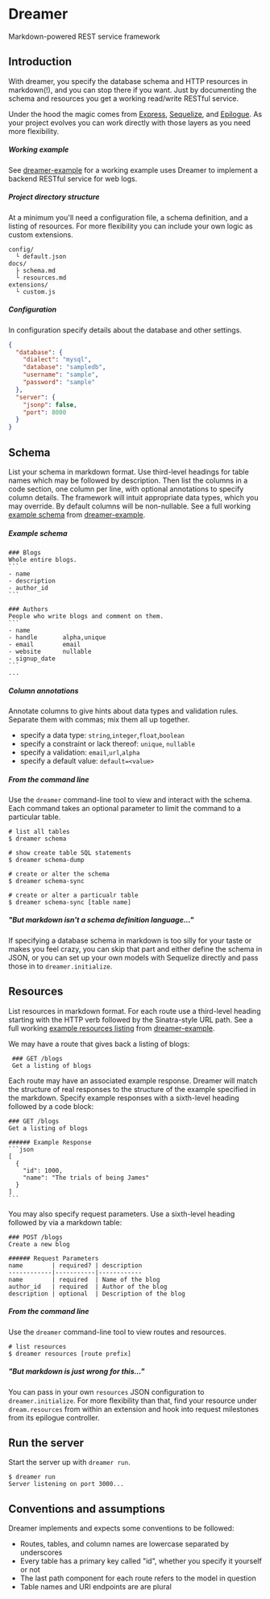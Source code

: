 # Dreamer

Markdown-powered REST service framework

## Introduction

With dreamer, you specify the database schema and HTTP resources in markdown(!), and you can stop there if you want.  Just by documenting the schema and resources you get a working read/write RESTful service.

Under the hood the magic comes from [Express](http://expressjs.com/), [Sequelize](http://www.sequelizejs.com/), and [Epilogue](https://github.com/dchester/epilogue).  As your project evolves you can work directly with those layers as you need more flexibility.

##### Working example

See [dreamer-example](http://github.com/dchester/dreamer-example) for a working example uses Dreamer to implement a backend RESTful service for web logs.

##### Project directory structure

At a minimum you'll need a configuration file, a schema definition, and a listing of resources.  For more flexibility you can include your own logic as custom extensions.

```
config/
  └ default.json
docs/
  ├ schema.md
  └ resources.md
extensions/
  └ custom.js
```

##### Configuration

In configuration specify details about the database and other settings.

```json
{
  "database": {
    "dialect": "mysql",
    "database": "sampledb",
    "username": "sample",
    "password": "sample"
  },
  "server": {
    "jsonp": false,
    "port": 8000
  }
}
```

## Schema

List your schema in markdown format.  Use third-level headings for table names which may be followed by description.  Then list the columns in a code section, one column per line, with optional annotations to specify column details.  The framework will intuit appropriate data types, which you may override.  By default columns will be non-nullable.  See a full working [example schema](https://github.com/dchester/dreamer-example/blob/master/docs/schema.md) from [dreamer-example](https://github.com/dchester/dreamer-example).

##### Example schema

    ### Blogs
    Whole entire blogs.
    ```
    - name
    - description
    - author_id
    ```
    
    ### Authors
    People who write blogs and comment on them.
    ```
    - name
    - handle       alpha,unique
    - email        email
    - website      nullable
    - signup_date
    ```
    ...
    
##### Column annotations

Annotate columns to give hints about data types and validation rules.  Separate them with commas; mix them all up together.

- specify a data type: `string`,`integer`,`float`,`boolean`
- specify a constraint or lack thereof: `unique`, `nullable` 
- specify a validation: `email`,`url`,`alpha` 
- specify a default value: `default=<value>`

##### From the command line

Use the `dreamer` command-line tool to view and interact with the schema.  Each command takes an optional parameter to limit the command to a particular table.

```
# list all tables
$ dreamer schema 

# show create table SQL statements
$ dreamer schema-dump

# create or alter the schema
$ dreamer schema-sync

# create or alter a particualr table
$ dreamer schema-sync [table name]
```

##### "But markdown isn't a schema definition language..."

If specifying a database schema in markdown is too silly for your taste or makes you feel crazy, you can skip that part and either define the schema in JSON, or you can set up your own models with Sequelize directly and pass those in to `dreamer.initialize`.


## Resources

List resources in markdown format.  For each route use a third-level heading starting with the HTTP verb followed by the Sinatra-style URL path.  See a full working [example resources listing](https://github.com/dchester/dreamer-example/blob/master/docs/resources.md) from [dreamer-example](https://github.com/dchester/dreamer-example).

We may have a route that gives back a listing of blogs:

     ### GET /blogs
     Get a listing of blogs

Each route may have an associated example response.  Dreamer will match the structure of real responses to the structure of the example specified in the markdown.  Specify example responses with a sixth-level heading followed by a code block:

   
    ### GET /blogs
    Get a listing of blogs

    ###### Example Response
    ```json
    [
      {
        "id": 1000,
        "name": "The trials of being James"
      }
    ]
    ```

You may also specify request parameters.  Use a sixth-level heading followed by via a markdown table:

    ### POST /blogs
    Create a new blog

    ###### Request Parameters
    name        | required? | description
    ------------|-----------|------------
    name        | required  | Name of the blog
    author_id   | required  | Author of the blog
    description | optional  | Description of the blog

##### From the command line

Use the `dreamer` command-line tool to view routes and resources.

```
# list resources
$ dreamer resources [route prefix]
```

##### "But markdown is just wrong for this..."

You can pass in your own `resources` JSON configuration to `dreamer.initialize`.  For more flexibility than that, find your resource under `dream.resources` from within an extension and hook into request milestones from its epilogue controller. 

## Run the server

Start the server up with `dreamer run`.

```
$ dreamer run
Server listening on port 3000...
```

## Conventions and assumptions

Dreamer implements and expects some conventions to be followed:

- Routes, tables, and column names are lowercase separated by underscores
- Every table has a primary key called "id", whether you specify it yourself or not
- The last path component for each route refers to the model in question
- Table names and URI endpoints are are plural
